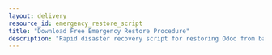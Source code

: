 ```yaml
---
layout: delivery
resource_id: emergency_restore_script
title: "Download Free Emergency Restore Procedure"
description: "Rapid disaster recovery script for restoring Odoo from backup with minimal downtime. Reduces recovery time from 4+ hours to under 30 minutes."
---
```

